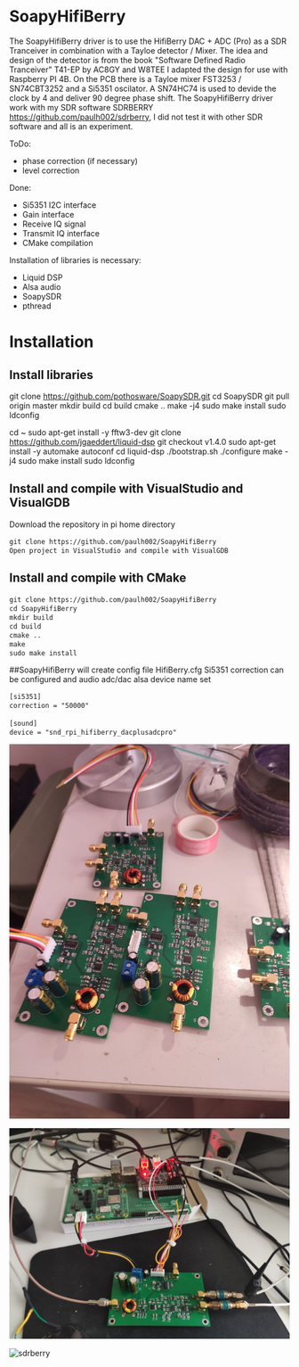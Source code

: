 # SoapyHifiBerry 
The SoapyHifiBerry driver is to use the HifiBerry DAC + ADC (Pro) as a SDR Tranceiver in combination with a Tayloe detector / Mixer.
The idea and design of the detector is from the book "Software Defined Radio Tranceiver" T41-EP by AC8GY and W8TEE
I adapted the design for use with Raspberry PI 4B. On the PCB there is a Tayloe mixer FST3253 / SN74CBT3252 and a Si5351 oscilator.
A SN74HC74 is used to devide the clock by 4 and deliver 90 degree phase shift.
The SoapyHifiBerry driver work with my SDR software SDRBERRY https://github.com/paulh002/sdrberry, I did not test it with other SDR software and all is an experiment.

ToDo:
- phase correction (if necessary)
- level correction

Done:
- Si5351 I2C interface
- Gain interface
- Receive IQ signal
- Transmit IQ interface
- CMake compilation

Installation of libraries is necessary:
- Liquid DSP
- Alsa audio
- SoapySDR
- pthread

# Installation

## Install libraries

git clone https://github.com/pothosware/SoapySDR.git
cd SoapySDR
git pull origin master
mkdir build
cd build
cmake ..
make -j4
sudo make install
sudo ldconfig

cd ~
sudo apt-get install -y fftw3-dev
git clone https://github.com/jgaeddert/liquid-dsp
git checkout v1.4.0
sudo apt-get install -y automake autoconf
cd liquid-dsp
./bootstrap.sh
./configure
make -j4
sudo make install
sudo ldconfig


## Install and compile with VisualStudio and VisualGDB
Download the repository in pi home directory  
```
git clone https://github.com/paulh002/SoapyHifiBerry  
Open project in VisualStudio and compile with VisualGDB

```

## Install and compile with CMake
```
git clone https://github.com/paulh002/SoapyHifiBerry  
cd SoapyHifiBerry
mkdir build
cd build
cmake ..
make
sudo make install
```

##SoapyHifiBerry will create config file HifiBerry.cfg Si5351 correction can be configured and audio adc/dac alsa device name set
```
[si5351]
correction = "50000"

[sound]
device = "snd_rpi_hifiberry_dacplusadcpro"
```


![Tayloe](https://github.com/paulh002/SoapyHifiBerry/blob/master/Tayloe.jpg)

![sdrberry](https://github.com/paulh002/SoapyHifiBerry/blob/master/HifiBerry%20Tayloe.jpg)

![sdrberry](https://github.com/paulh002/sdrberry/blob/master/rb_tranceiver.jpg)